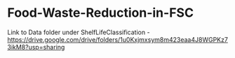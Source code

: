 # Food-Waste-Reduction-in-FSC

Link to Data folder under ShelfLifeClassification - https://drive.google.com/drive/folders/1u0Kxjmxsym8m423eaa4J8WGPKz73ikM8?usp=sharing
